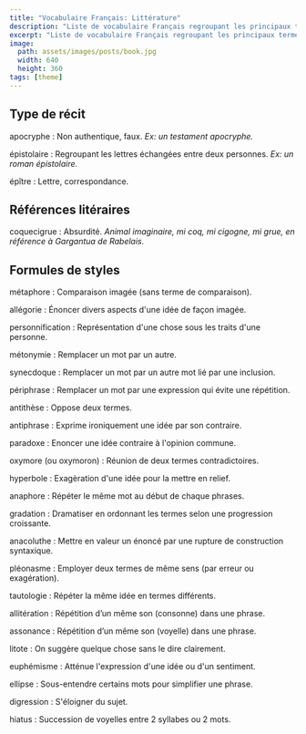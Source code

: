 ```yaml
---
title: "Vocabulaire Français: Littérature"
description: "Liste de vocabulaire Français regroupant les principaux termes utilisés en littérature."
excerpt: "Liste de vocabulaire Français regroupant les principaux termes utilisés en littérature."
image:
  path: assets/images/posts/book.jpg
  width: 640
  height: 360
tags: [theme]
---
```


## Type de récit

apocryphe
: Non authentique, faux.
*Ex: un testament apocryphe.*

épistolaire
: Regroupant les lettres échangées entre deux personnes.
*Ex: un roman épistolaire.*

épître
: Lettre, correspondance.


## Références litéraires

coquecigrue
: Absurdité.
*Animal imaginaire, mi coq, mi cigogne, mi grue, en référence à Gargantua de Rabelais.*


## Formules de styles

métaphore
: Comparaison imagée (sans terme de comparaison).

allégorie
: Énoncer divers aspects d'une idée de façon imagée.

personnification
: Représentation d'une chose sous les traits d'une personne.

métonymie
: Remplacer un mot par un autre.

synecdoque
: Remplacer un mot par un autre mot lié par une inclusion.

périphrase
: Remplacer un mot par une expression qui évite une répétition.

antithèse
: Oppose deux termes.

antiphrase
: Exprime ironiquement une idée par son contraire.

paradoxe
: Enoncer une idée contraire à l'opinion commune.

oxymore (ou oxymoron)
: Réunion de deux termes contradictoires.

hyperbole
: Exagèration d'une idée pour la mettre en relief.

anaphore
: Répéter le même mot au début de chaque phrases.

gradation
: Dramatiser en ordonnant les termes selon une progression croissante.

anacoluthe
: Mettre en valeur un énoncé par une rupture de construction syntaxique.

pléonasme
: Employer deux termes de même sens (par erreur ou exagération).

tautologie
: Répéter la même idée en termes différents.

allitération
: Répétition d’un même son (consonne) dans une phrase.

assonance
: Répétition d’un même son (voyelle) dans une phrase.

litote
: On suggère quelque chose sans le dire clairement.

euphémisme
: Atténue l'expression d'une idée ou d'un sentiment.

ellipse
: Sous-entendre certains mots pour simplifier une phrase.

digression
: S'éloigner du sujet.

hiatus
: Succession de voyelles entre 2 syllabes ou 2 mots.
